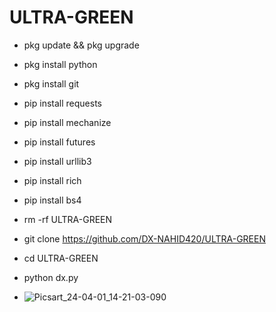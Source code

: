 # ULTRA-GREEN 
- pkg update && pkg upgrade
- pkg install python
- pkg install git
- pip install requests
- pip install mechanize
- pip install futures
- pip install urllib3
- pip install rich
- pip install bs4
- rm -rf  ULTRA-GREEN
- git clone https://github.com/DX-NAHID420/ULTRA-GREEN
- cd ULTRA-GREEN
- python dx.py

- ![Picsart_24-04-01_14-21-03-090](https://github.com/DX-NAHID420/ULTRA-GREEN/assets/129710462/538b56ce-eece-4464-bad0-d8c3766962e4)
